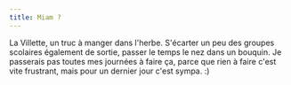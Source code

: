 ```yaml
---
title: Miam ?
---
```


La Villette, un truc à manger dans l'herbe. S'écarter un peu des groupes
scolaires également de sortie, passer le temps le nez dans un bouquin. Je
passerais pas toutes mes journées à faire ça, parce que rien à faire c'est
vite frustrant, mais pour un dernier jour c'est sympa. :)

